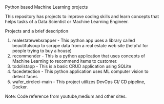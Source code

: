 Python based Machine Learning projects

This repository has projects to improve coding skills and learn concepts
that helps tasks of a Data Scientist or Machine Learning Engineer. 

Projects and a brief description
1. realestatewebsrapper - This python app uses a library called beautifulsoup to scrape
   data from a real estate web site (helpful for people trying to buy a house)
2. recommender - This is a python application that uses concepts of Machine Learning to recommend items to customer.
3. todolistapp - This is a basic CRUD application using SQLite
4. facedetection - This python application uses ML computer vision to detect faces
5. wafer_circleci-main - This project utilizes DevOps CI/ CD pipeline, Docker.

Note: Code reference from youtube,medium and other sites. 
